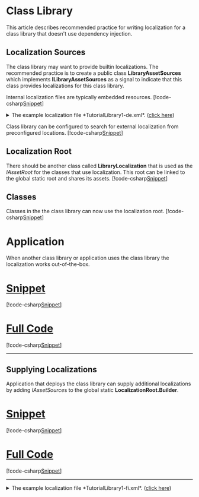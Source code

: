 ﻿# Class Library
This article describes recommended practice for writing localization for a class library that doesn't use dependency injection.

## Localization Sources
The class library may want to provide builtin localizations. 
The recommended practice is to create a public class **LibraryAssetSources** which implements **ILibraryAssetSources** as a signal 
to indicate that this class provides localizations for this class library.

Internal localization files are typically embedded resources.
[!code-csharp[Snippet](LibraryAssetSources.cs)]
<details>
  <summary>The example localization file *TutorialLibrary1-de.xml*.  (<u>click here</u>)</summary>
[!code-xml[Snippet](../../TutorialLibrary1-de.xml)]
</details>

Class library can be configured to search for external localization from preconfigured locations.
[!code-csharp[Snippet](LibraryAssetSourcesB.cs)]

## Localization Root
There should be another class called **LibraryLocalization** that is used as the *IAssetRoot* for the classes that use localization.
This root can be linked to the global static root and shares its assets. 
[!code-csharp[Snippet](LibraryLocalization.cs)]

## Classes
Classes in the the class library can now use the localization root.
[!code-csharp[Snippet](MyClass.cs)]

# Application
When another class library or application uses the class library the localization works out-of-the-box.
# [Snippet](#tab/snippet-2)
[!code-csharp[Snippet](LibraryConsumer1.cs#Snippet)]
# [Full Code](#tab/full-2)
[!code-csharp[Snippet](LibraryConsumer1.cs)]
***

## Supplying Localizations
Application that deploys the class library can supply additional localizations by adding *IAssetSource*s to the global static **LocalizationRoot.Builder**.
# [Snippet](#tab/snippet-3)
[!code-csharp[Snippet](LibraryConsumer2.cs#Snippet)]
# [Full Code](#tab/full-3)
[!code-csharp[Snippet](LibraryConsumer2.cs)]
***

<details>
  <summary>The example localization file *TutorialLibrary1-fi.xml*.  (<u>click here</u>)</summary>
[!code-xml[Snippet](../../TutorialLibrary1-fi.xml)]
</details>
<br/>

